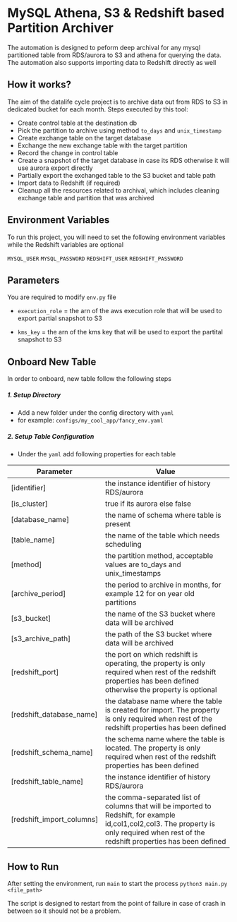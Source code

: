 # MySQL Athena, S3 & Redshift based Partition Archiver

The automation is designed to peform deep archival for any mysql partitioned table from RDS/aurora to S3 and athena for querying the data. The automation also supports importing data to Redshift directly as well

## How it works?

The aim of the datalife cycle project is to archive data out from RDS to S3 in dedicated bucket for each month.
Steps executed by this tool: 
- Create control table at the destination db
- Pick the partition to archive using method `to_days` and `unix_timestamp`
- Create exchange table on the target database
- Exchange the new exchange table with the target partition
- Record the change in control table
- Create a snapshot of the target database in case its RDS otherwise it will use aurora export directly
- Partially export the exchanged table to the S3 bucket and table path
- Import data to Redshift (if required)
- Cleanup all the resources related to archival, which includes cleaning exchange table and partition that was archived

## Environment Variables

To run this project, you will need to set the following environment variables while the Redshift variables are optional

`MYSQL_USER`
`MYSQL_PASSWORD`
`REDSHIFT_USER`
`REDSHIFT_PASSWORD`

## Parameters

You are required to modify `env.py` file 

- `execution_role` = the arn of the aws execution role that will be used to export partial snapshot to S3

- `kms_key` = the arn of the kms key that will be used to export the partital snapshot to S3
## Onboard New Table
In order to onboard, new table follow the following steps

##### 1. Setup Directory 
 - Add a new folder under the config directory with `yaml`
 - for example: `configs/my_cool_app/fancy_env.yaml`

##### 2. Setup Table Configuration
 - Under the `yaml` add following properties for each table

| Parameter | Value |
|-----------|---------|
| <a name="identifier"></a> [identifier] | the instance identifier of history RDS/aurora |
| <a name="is_cluster"></a> [is\_cluster] | true if its aurora else false |
| <a name="database_name"></a> [database\_name] | the name of schema where table is present |
| <a name="table_name"></a> [table\_name] | the name of the table which needs scheduling |
| <a name="method"></a> [method] | the partition method, acceptable values are to_days and unix_timestamps |
| <a name="archive_period"></a> [archive\_period] | the period to archive in months, for example 12 for on year old partitions |
| <a name="s3_bucket"></a> [s3\_bucket] | the name of the S3 bucket where data will be archived |
| <a name="s3_archive_path"></a> [s3\_archive\_path] | the path of the S3 bucket where data will be archived |
| <a name="redshift_port"></a> [redshift\_port] | the port on which redshift is operating, the property is only required when rest of the redshift properties has been defined otherwise the property is optional |
| <a name="redshift_database_name"></a> [redshift\_database\_name] | the database name where the table is created for import. The property is only required when rest of the redshift properties has been defined |
| <a name="redshift_schema_name"></a> [redshift\_schema\_name] | the schema name where the table is located. The property is only required when rest of the redshift properties has been defined |
| <a name="redshift_table_name"></a> [redshift\_table\_name] | the instance identifier of history RDS/aurora |
| <a name="redshift_import_columns"></a> [redshift\_import\_columns] | the comma-separated list of columns that will be imported to Redshift, for example id,col1,col2,col3. The property is only required when rest of the redshift properties has been defined |

## How to Run
After setting the environment, run `main` to start the process
`python3 main.py <file_path>`

The script is designed to restart from the point of failure in case of crash in between so it should not be a problem.
